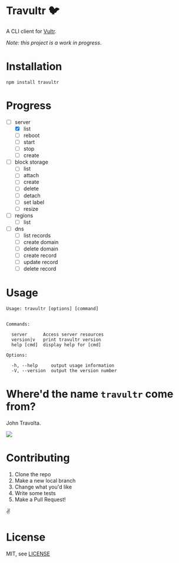 # Travultr 🐦
A CLI client for [Vultr](https://vultr.com).

*Note: this project is a work in progress*.

# Installation
```
npm install travultr
```

# Progress
* [ ] server
  * [x] list
  * [ ] reboot
  * [ ] start
  * [ ] stop
  * [ ] create
* [ ] block storage
  * [ ] list
  * [ ] attach
  * [ ] create
  * [ ] delete
  * [ ] detach
  * [ ] set label
  * [ ] resize
* [ ] regions
  * [ ] list
* [ ] dns
  * [ ] list records
  * [ ] create domain
  * [ ] delete domain
  * [ ] create record
  * [ ] update record
  * [ ] delete record

# Usage
```
Usage: travultr [options] [command]


Commands:

  server      Access server resources
  version|v   print travultr version
  help [cmd]  display help for [cmd]

Options:

  -h, --help     output usage information
  -V, --version  output the version number
```

# Where'd the name `travultr` come from?
John Travolta.

![](https://media.giphy.com/media/hEc4k5pN17GZq/giphy.gif)

# Contributing
1. Clone the repo
2. Make a new local branch
3. Change what you'd like
4. Write some tests
5. Make a Pull Request!

✌️

# License
MIT, see [LICENSE](./LICENSE)
